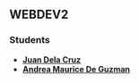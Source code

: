 ## WEBDEV2

### Students

- **[Juan Dela Cruz](mailto:juan.delacruz@liham.ph)**
- **[Andrea Maurice De Guzman](mailto:andreamauricedg@gmail.com)**